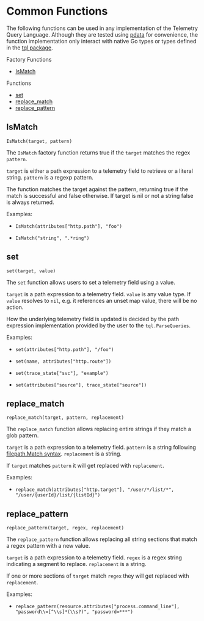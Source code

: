 # Common Functions

The following functions can be used in any implementation of the Telemetry Query Language.  Although they are tested using [pdata](https://github.com/open-telemetry/opentelemetry-collector/tree/main/pdata) for convenience, the function implementation only interact with native Go types or types defined in the [tql package](https://github.com/open-telemetry/opentelemetry-collector-contrib/tree/main/pkg/telemetryquerylanguage/tql).

Factory Functions
- [IsMatch](#ismatch)

Functions
- [set](#set)
- [replace_match](#replace_match)
- [replace_pattern](#replace_pattern)

## IsMatch

`IsMatch(target, pattern)`

The `IsMatch` factory function returns true if the `target` matches the regex `pattern`.

`target` is either a path expression to a telemetry field to retrieve or a literal string. `pattern` is a regexp pattern.

The function matches the target against the pattern, returning true if the match is successful and false otherwise. If target is nil or not a string false is always returned.

Examples:

- `IsMatch(attributes["http.path"], "foo")`


- `IsMatch("string", ".*ring")`

## set

`set(target, value)`

The `set` function allows users to set a telemetry field using a value.

`target` is a path expression to a telemetry field. `value` is any value type. If `value` resolves to `nil`, e.g. it references an unset map value, there will be no action.

How the underlying telemetry field is updated is decided by the path expression implementation provided by the user to the `tql.ParseQueries`.

Examples:

- `set(attributes["http.path"], "/foo")`


- `set(name, attributes["http.route"])`


- `set(trace_state["svc"], "example")`


- `set(attributes["source"], trace_state["source"])`

## replace_match

`replace_match(target, pattern, replacement)`

The `replace_match` function allows replacing entire strings if they match a glob pattern.

`target` is a path expression to a telemetry field. `pattern` is a string following [filepath.Match syntax](https://pkg.go.dev/path/filepath#Match). `replacement` is a string. 

If `target` matches `pattern` it will get replaced with `replacement`.

Examples:

- `replace_match(attributes["http.target"], "/user/*/list/*", "/user/{userId}/list/{listId}")`

## replace_pattern

`replace_pattern(target, regex, replacement)`

The `replace_pattern` function allows replacing all string sections that match a regex pattern with a new value.

`target` is a path expression to a telemetry field. `regex` is a regex string indicating a segment to replace. `replacement` is a string.

If one or more sections of `target` match `regex` they will get replaced with `replacement`.

Examples:

- `replace_pattern(resource.attributes["process.command_line"], "password\\=[^\\s]*(\\s?)", "password=***")`